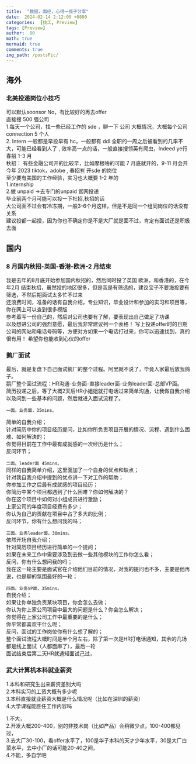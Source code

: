 ```yaml
---
title:  "数据，面经，心得一揽子分享"
date:  2024-02-14 2:12:00 +0800
categories:  [找工, Preview] 
tags: [Preview]     
author:  00                    
math: true
mermaid: true
comments: true
img_path: /postsPic/
---
```

## 海外

### 北美投递岗位小技巧
可以默认soonsor No，有比较好的再去offer<br>
直接搜 500 强公司<br>
1.每天一个公司，找一些已经工作的 sde ，聊一下 公司 大概情况，大概每个公司connection 5 个人<br>
2. Intern 一般都是早投早有 hc，一般都有 ddl 全职的一周之后被看到的几率不大，可能已经看到人了 , 效率高一点的话，一般直接搜领英有爬虫，Indeed ye行<br>
春招 1-3 月<br>
秋招： 有些金融公司开的比较早，比如摩根啥的可能 7 月底就开的，9-11 月会开<br>
今年 2023 tiktok，adobe , 春招🈶️ 开sde 的岗位<br>
至少要有美国的工作经验，实习也大概要 1-2 年的<br>
1.internship<br>
2.做 unpaid ->去专门的unpaid 官网投递<br>
毕业前两个月可能可以投一下社招,秋招的话<br>
大公司面不过会有冷冻期，一般3-6个月这样，但是不是同一个组同岗位的话没有关系<br>
建议投都一起投，因为你也不确定你是不是大厂就是面不过，肯定有面试还是积极去面<br>

## 国内

###  8 月国内秋招-英国-香港-欧洲-2 月结束

我是去年的8月底开始参加国内秋招的，然后同时投了英国 欧洲，和香港的，在今年2月
结束秋招，虽然投的地区很多，但是我是有筛选的，建议宝子不要海投要有筛选，不然后期面试太多忙不过来<br>
还浪费时间，准备的话有自我介绍，专业知识，毕业设计和参加的实习和项目等，你在网上可以查到很多模版<br>
参考着写一份自己的，然后对公司也要有了解，要表现出自己做足了功课<br>
以及想进公司的强烈意愿，最后我非常建议列一个表格！
写上投递offer时的日期 公司的网站和电话号码等，方便对方如果一个电话打过来，你可以迅速找到，真的很有用！
希望你也能收到心仪的offer<br>

### 鹅厂面试<br>
最后，就是复盘下自己面试鹅厂的整个过程。阿里就不说了，毕竟人家最后放我鸽子。<br>
鹅厂整个面试流程：HR沟通-业务面-直接leader面-业务leader面-总部VP面。<br>
简历投递之后，等了大概2天后HR小姐姐就打电话过来简单沟通，让我做自我介绍以及问到一些基本的问题，然后就进入面试流程了。<br>

`一面。业务面，35mins。`<br>

简单的自我介绍；<br>
针对简历中你的项目经历提问，比如你所负责项目开展的情况、流程、遇到什么困难、如何解決的；<br>
你觉得目前在工作中最有成就感的一次经历是什么；<br>
反问环节；<br>

`二面。leader面 45mins。`<br>
同样的自我简单介绍，这里面加了一个自身的优点和缺点；<br>
针对我自我介绍中提到的优点讲一下对工作的帮助；<br>
你参加工作之后最有成就感的项目经历；<br>
你简历中某个项目都遇到了什么困难？你如何解决的？<br>
你在这个项目中如何对小组成员进行激励；<br>
上家公司的年度项目经费有多少；<br>
你认为自己的贡献在项目中占了多大的比例；<br>
反问环节，你有什么想问我的吗；<br>

`三面。业务leader面，30mins。`<br>
依然开场自我介绍；<br>
针对简历项目经历进行简单的一个提问；<br>
如果在末来工作中需要涉及到去做一些其他模块的工作你怎么看；<br>
反问，你有什么想问我的吗；<br>
我在这一轮主要是面试官在介绍他们目前的情况，对我的提问也不多，主要是他再说，也是聊的氛围最好的一轮；<br>

`四面。业务VP面，35mins。`<br>
自我介绍；<br>
如果让你单独负责某块项目，你会怎么去做；<br>
你认为你上家公司项目中最大的问题是什么？你会怎么解决；<br>
你觉得在上家公司工作中最重要的是什么；<br>
你平常都喜欢干什么呢；<br>
反问，面试的工作岗位你有什么想了解的；<br>
整个面试流程大概时间是半个月左右，除了第一次是HR打电话通知，其余的几场<br>
都是线上面试（人都面麻了），最后一轮<br>
面试结束后第二天HR就通知面试己过，<br>

### 武大计算机本科就业薪资<br>
1.本科和研究生出来薪资差别大吗<br>
2.本科实习的工资大概有多少呢<br>
3.本科直接就业薪资大概是什么情况呢（比如在深圳的薪资）<br>
4.大学课程能胜任工作内容吗<br>

1.不大，<br>
2.开发大概200-400，别的非技术岗（比如产品）会稍微少点，100-400都见过，<br>
3.去大厂30-100，看offer水平了，100是华子本科的天才少年水平，30是大厂白菜水平，去中小厂的话可能20-40之间，<br>
4.不能，多自学吧<br>
